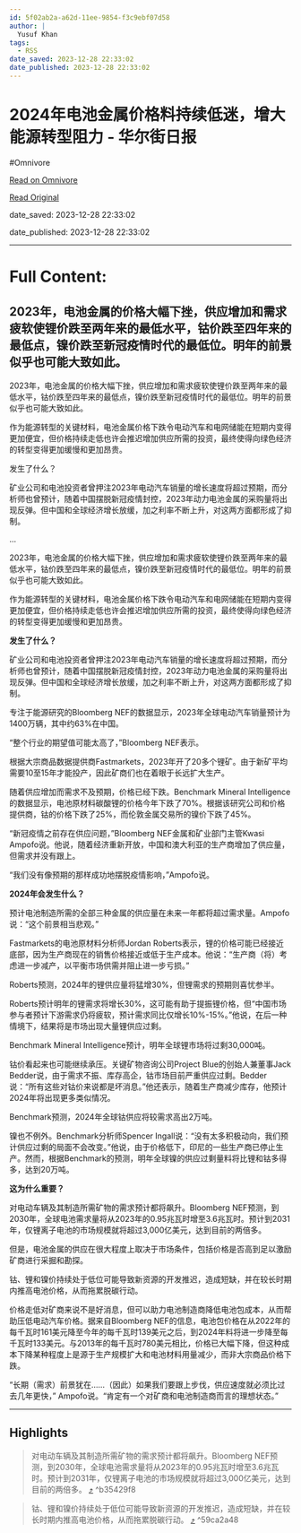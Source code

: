 ```yaml
---
id: 5f02ab2a-a62d-11ee-9854-f3c9ebf07d58
author: |
  Yusuf Khan
tags:
  - RSS
date_saved: 2023-12-28 22:33:02
date_published: 2023-12-28 22:33:02
---
```


# 2024年电池金属价格料持续低迷，增大能源转型阻力 - 华尔街日报
#Omnivore

[Read on Omnivore](https://omnivore.app/me/2024-18cb4ec0228)

[Read Original](https://cn.wsj.com/amp/articles/2024%E5%B9%B4%E7%94%B5%E6%B1%A0%E9%87%91%E5%B1%9E%E4%BB%B7%E6%A0%BC%E6%96%99%E6%8C%81%E7%BB%AD%E4%BD%8E%E8%BF%B7-%E5%A2%9E%E5%A4%A7%E8%83%BD%E6%BA%90%E8%BD%AC%E5%9E%8B%E9%98%BB%E5%8A%9B-f4e5003b)

date_saved: 2023-12-28 22:33:02

date_published: 2023-12-28 22:33:02

--- 

# Full Content: 

## 2023年，电池金属的价格大幅下挫，供应增加和需求疲软使锂价跌至两年来的最低水平，钴价跌至四年来的最低点，镍价跌至新冠疫情时代的最低位。明年的前景似乎也可能大致如此。

2023年，电池金属的价格大幅下挫，供应增加和需求疲软使锂价跌至两年来的最低水平，钴价跌至四年来的最低点，镍价跌至新冠疫情时代的最低位。明年的前景似乎也可能大致如此。

作为能源转型的关键材料，电池金属价格下跌令电动汽车和电网储能在短期内变得更加便宜，但价格持续走低也许会推迟增加供应所需的投资，最终使得向绿色经济的转型变得更加缓慢和更加昂贵。

发生了什么？

矿业公司和电池投资者曾押注2023年电动汽车销量的增长速度将超过预期，而分析师也曾预计，随着中国摆脱新冠疫情封控，2023年动力电池金属的采购量将出现反弹。但中国和全球经济增长放缓，加之利率不断上升，对这两方面都形成了抑制。

...

2023年，电池金属的价格大幅下挫，供应增加和需求疲软使锂价跌至两年来的最低水平，钴价跌至四年来的最低点，镍价跌至新冠疫情时代的最低位。明年的前景似乎也可能大致如此。

作为能源转型的关键材料，电池金属价格下跌令电动汽车和电网储能在短期内变得更加便宜，但价格持续走低也许会推迟增加供应所需的投资，最终使得向绿色经济的转型变得更加缓慢和更加昂贵。

**发生了什么？**

矿业公司和电池投资者曾押注2023年电动汽车销量的增长速度将超过预期，而分析师也曾预计，随着中国摆脱新冠疫情封控，2023年动力电池金属的采购量将出现反弹。但中国和全球经济增长放缓，加之利率不断上升，对这两方面都形成了抑制。

专注于能源研究的Bloomberg NEF的数据显示，2023年全球电动汽车销量预计为1400万辆，其中约63%在中国。

“整个行业的期望值可能太高了，”Bloomberg NEF表示。

根据大宗商品数据提供商Fastmarkets，2023年开了20多个锂矿。由于新矿平均需要10至15年才能投产，因此矿商们也在着眼于长远扩大生产。

随着供应增加而需求不及预期，价格已经下跌。Benchmark Mineral Intelligence的数据显示，电池原材料碳酸锂的价格今年下跌了70%。根据该研究公司和价格提供商，钴的价格下跌了25%，而伦敦金属交易所的镍价下跌了45%。

“新冠疫情之前存在供应问题，”Bloomberg NEF金属和矿业部门主管Kwasi Ampofo说。他说，随着经济重新开放，中国和澳大利亚的生产商增加了供应量，但需求并没有跟上。

“我们没有像预期的那样成功地摆脱疫情影响，”Ampofo说。

**2024年会发生什么？**

预计电池制造所需的全部三种金属的供应量在未来一年都将超过需求量。Ampofo说：“这个前景相当悲观。”

Fastmarkets的电池原材料分析师Jordan Roberts表示，锂的价格可能已经接近底部，因为生产商现在的销售价格接近或低于生产成本。他说：“生产商（将）考虑进一步减产，以平衡市场供需并阻止进一步亏损。”

Roberts预测，2024年的锂供应量将猛增30%，但锂需求的预期则喜忧参半。

Roberts预计明年的锂需求将增长30%，这可能有助于提振锂价格，但“中国市场参与者预计下游需求仍将疲软，预计需求同比仅增长10%-15%。”他说，在后一种情境下，结果将是市场出现大量锂供应过剩。

Benchmark Mineral Intelligence预计，明年全球锂市场将过剩30,000吨。

钴价看起来也可能继续承压。关键矿物咨询公司Project Blue的创始人兼董事Jack Bedder说，由于需求不振、库存高企，钴市场目前严重供应过剩。Bedder说：“所有这些对钴价来说都是坏消息。”他还表示，随着生产商减少库存，他预计2024年将出现更多类似情况。

Benchmark预测，2024年全球钴供应将较需求高出2万吨。

镍也不例外。Benchmark分析师Spencer Ingall说：“没有太多积极动向，我们预计供应过剩的局面不会改变。”他说，由于价格低下，印尼的一些生产商已停止生产。然而，根据Benchmark的预测，明年全球镍的供应过剩量料将比锂和钴多得多，达到20万吨。

**这为什么重要？**

对电动车辆及其制造所需矿物的需求预计都将飙升。Bloomberg NEF预测，到2030年，全球电池需求量将从2023年的0.95兆瓦时增至3.6兆瓦时。预计到2031年，仅锂离子电池的市场规模就将超过3,000亿美元，达到目前的两倍多。

但是，电池金属的供应在很大程度上取决于市场条件，包括价格是否高到足以激励矿商进行采掘和勘探。

钴、锂和镍价持续处于低位可能导致新资源的开发推迟，造成短缺，并在较长时期内推高电池价格，从而拖累脱碳行动。

价格走低对矿商来说不是好消息，但可以助力电池制造商降低电池包成本，从而帮助压低电动汽车价格。据来自Bloomberg NEF的信息，电池包价格在从2022年的每千瓦时161美元降至今年的每千瓦时139美元之后，到2024年料将进一步降至每千瓦时133美元。与2013年的每千瓦时780美元相比，价格已大幅下降，但这种成本下降某种程度上是源于生产规模扩大和电池材料用量减少，而非大宗商品价格下跌。

“长期（需求）前景犹在……（因此）如果我们要跟上步伐，供应速度就必须比过去几年更快，” Ampofo说。“肯定有一个对矿商和电池制造商而言的理想状态。”

---

## Highlights

> 对电动车辆及其制造所需矿物的需求预计都将飙升。Bloomberg NEF预测，到2030年，全球电池需求量将从2023年的0.95兆瓦时增至3.6兆瓦时。预计到2031年，仅锂离子电池的市场规模就将超过3,000亿美元，达到目前的两倍多。 [⤴️](https://omnivore.app/me/2024-18cb4ec0228#b35429f8-b793-499b-87c6-0420b11296f3)  ^b35429f8

> 钴、锂和镍价持续处于低位可能导致新资源的开发推迟，造成短缺，并在较长时期内推高电池价格，从而拖累脱碳行动。 [⤴️](https://omnivore.app/me/2024-18cb4ec0228#59ca2a48-dca8-4bb9-95d8-b8e0f0b42dc4)  ^59ca2a48

